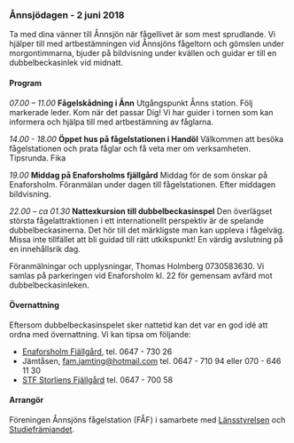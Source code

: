 ### Ånnsjödagen - 2 juni 2018

Ta med dina vänner till Ånnsjön när fågellivet är som mest sprudlande. Vi hjälper till med artbestämningen vid Ånnsjöns fågeltorn och gömslen under morgontimmarna, bjuder på bildvisning under kvällen och guidar er till en dubbelbeckasinlek vid midnatt.


#### Program

*07.00 – 11.00*
**Fågelskådning i Ånn**
Utgångspunkt Ånns station. Följ markerade leder. Kom när det passar Dig! Vi har guider i tornen som kan informera och hjälpa till med artbestämning av fåglarna.

*14.00 - 18.00*
**Öppet hus på fågelstationen i Handöl**
Välkommen att besöka fågelstationen och prata fåglar och få veta mer om verksamheten. Tipsrunda. Fika

*19.00*
**Middag på Enaforsholms fjällgård**
Middag för de som önskar på Enaforsholm. Föranmälan under dagen till fågelstationen. Efter middagen bildvisning.

*22.00 – ca 01.30*
**Nattexkursion till dubbelbeckasinspel**
Den överlägset största fågelattraktionen i ett internationellt perspektiv är de spelande dubbelbeckasinerna. Det hör till det märkligste man kan uppleva i fågelväg. Missa inte tillfället att bli guidad till rätt utkikspunkt! En värdig avslutning på en innehållsrik dag.

Föranmälningar och upplysningar, Thomas Holmberg 0730583630. Vi samlas på parkeringen vid Enaforsholm kl. 22 för gemensam avfärd mot dubbelbeckasinleken.


#### Övernattning

Eftersom dubbelbeckasinspelet sker nattetid kan det var en god idé att ordna med övernattning. Vi kan tipsa om följande:

- [Enaforsholm Fjällgård][1], tel. 0647 - 730 26
- Jämtåsen, [fam.jamting@hotmail.com][2] tel. 0647 - 710 94 eller 070 - 646 11 30
- [STF Storliens Fjällgård][3] tel. 0647 - 700 58

#### Arrangör
Föreningen Ånnsjöns fågelstation (FÅF) i samarbete med [Länsstyrelsen][4] och [Studiefrämjandet][5].

[1]: <http://www.enaforsholm.se/>
[2]: <mailto:fam.jamting@hotmail.com>
[3]: <http://www.storliensfjallgard.se/>
[4]: <http://www.lansstyrelsen.se/>
[5]: <http://www.studieframjandet.se/>